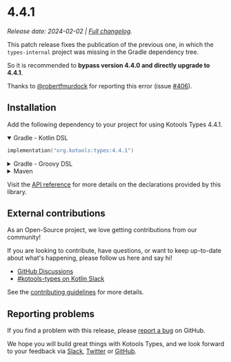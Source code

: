 # 4.4.1

_Release date: 2024-02-02 | [Full changelog][changelog]._

This patch release fixes the publication of the previous one, in which the
`types-internal` project was missing in the Gradle dependency tree.

So it is recommended to **bypass version 4.4.0 and directly upgrade to 4.4.1**.

Thanks to [@robertfmurdock](https://github.com/robertfmurdock) for reporting
this error (issue [#406](https://github.com/kotools/types/issues/406)).

[changelog]: https://github.com/kotools/types/blob/main/CHANGELOG.md#4.4.1

## Installation

Add the following dependency to your project for using Kotools Types 4.4.1.

<details open>
<summary>Gradle - Kotlin DSL</summary>

```kotlin
implementation("org.kotools:types:4.4.1")
```
</details>

<details>
<summary>Gradle - Groovy DSL</summary>

```groovy
implementation "org.kotools:types:4.4.1"
```
</details>

<details>
<summary>Maven</summary>

```xml
<dependencies>
    <dependency>
        <groupId>org.kotools</groupId>
        <artifactId>types</artifactId>
        <version>4.4.1</version>
    </dependency>
</dependencies>
```
</details>

Visit the [API reference][api-reference] for more details on the declarations
provided by this library.

[api-reference]: https://types.kotools.org

## External contributions

As an Open-Source project, we love getting contributions from our community!

If you are looking to contribute, have questions, or want to keep up-to-date
about what's happening, please follow us here and say hi!

- [GitHub Discussions][github-discussions]
- [#kotools-types on Kotlin Slack][slack]

See the [contributing guidelines](/CONTRIBUTING.md) for more details.

[slack]: https://kotlinlang.slack.com/archives/C05H0L1LD25
[github-discussions]: https://github.com/kotools/types/discussions

## Reporting problems

If you find a problem with this release, please [report a bug][bug-report] on
GitHub.

We hope you will build great things with Kotools Types, and we look forward to
your feedback via [Slack], [Twitter] or [GitHub].

[bug-report]: https://github.com/kotools/types/issues/new?assignees=&labels=bug&projects=&template=bug-template.md&title=Bug
[github]: https://github.com/kotools
[twitter]: https://twitter.com/KotoolsContact
